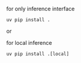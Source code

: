 <todo>

for only inference interface

    uv pip install . 

or

for local inference

    uv pip install .[local]